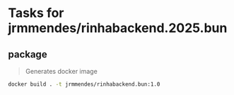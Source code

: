 # Tasks for jrmmendes/rinhabackend.2025.bun

## package
> Generates docker image
```sh
docker build . -t jrmmendes/rinhabackend.bun:1.0      
```
